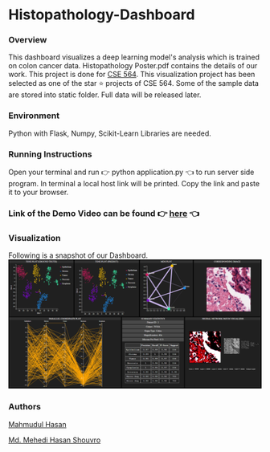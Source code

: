 # Histopathology-Dashboard

### Overview

This dashboard visualizes a deep learning model's analysis which is trained on colon cancer data. Histopathology Poster.pdf contains the details of our work. This project is done for [CSE 564](https://www3.cs.stonybrook.edu/~mueller/teaching/cse564/index.html). This visualization project has been selected as one of the star :star: projects of CSE 564. Some of the sample data are stored into static folder. Full data will be released later. 

### Environment

Python with Flask, Numpy, Scikit-Learn Libraries are needed. 

### Running Instructions

Open your terminal and run :point_right: python application.py :point_left: to run server side program. In terminal a local host link will be printed. Copy the link and paste it to your browser. 

### Link of the Demo Video can be found :point_right: [here](https://www.youtube.com/watch?v=47IHEceO4hA&list=PLyCRt3MN8s8OJp-M5UdCQv-NDllAqJOb5&index=3) :point_left:

### Visualization

Following is a snapshot of our Dashboard.
![Dashboard](Dash.png)

### Authors
[Mahmudul Hasan](https://sites.google.com/view/shauqi/home)

[Md. Mehedi Hasan Shouvro](https://scholar.google.com/citations?hl=en&user=q10kdeEAAAAJ&view_op=list_works&sortby=pubdate)

